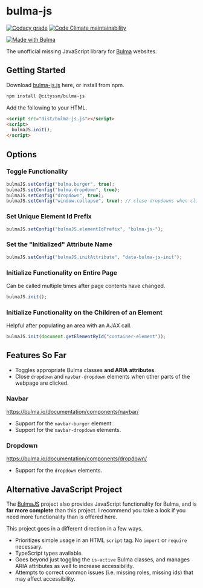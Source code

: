 # bulma-js

[![Codacy grade](https://img.shields.io/codacy/grade/a9a609f6824b4c61be84701ec8402d48)](https://app.codacy.com/gh/cityssm/bulma-js/dashboard)
[![Code Climate maintainability](https://img.shields.io/codeclimate/maintainability/cityssm/bulma-js)](https://codeclimate.com/github/cityssm/bulma-js)

[![Made with Bulma](https://bulma.io/images/made-with-bulma.png)](https://bulma.io)

The unofficial missing JavaScript library for [Bulma](https://bulma.io/) websites.

## Getting Started

Download [bulma-js.js](dist/bulma-js.js) here,
or install from npm.

```sh
npm install @cityssm/bulma-js
```

Add the following to your HTML.

```html
<script src="dist/bulma-js.js"></script>
<script>
  bulmaJS.init();
</script>
```

## Options

### Toggle Functionality

```javascript
bulmaJS.setConfig("bulma.burger", true);
bulmaJS.setConfig("bulma.dropdown", true);
bulmaJS.setConfig("dropdown", true);
bulmaJS.setConfig("window.collapse", true); // close dropdowns when clicked outside
```

### Set Unique Element Id Prefix

```javascript
bulmaJS.setConfig("bulmaJS.elementIdPrefix", "bulma-js-");
```

### Set the "Initialized" Attribute Name

```javascript
bulmaJS.setConfig("bulmaJS.initAttribute", "data-bulma-js-init");
```

### Initialize Functionality on Entire Page

Can be called multiple times after page contents have changed.

```javascript
bulmaJS.init();
```

### Initialize Functionality on the Children of an Element

Helpful after populating an area with an AJAX call.

```javascript
bulmaJS.init(document.getElementById("container-element"));
```

## Features So Far

-   Toggles appropriate Bulma classes **and ARIA attributes**.
-   Close `dropdown` and `navbar-dropdown` elements when other parts of the webpage are clicked.

### Navbar

<https://bulma.io/documentation/components/navbar/>

-   Support for the `navbar-burger` element.
-   Support for the `navbar-dropdown` elements.

### Dropdown

<https://bulma.io/documentation/components/dropdown/>

-   Support for the `dropdown` elements.

## Alternative JavaScript Project

The [BulmaJS](https://github.com/VizuaaLOG/BulmaJS) project
also provides JavaScript functionality for Bulma,
and is **far more complete** than this project.
I recommend you take a look if you need more functionality than is offered here.

This project goes in a different direction in a few ways.

-   Prioritizes simple usage in an HTML `script` tag.  No `import` or `require` necessary.
-   TypeScript types available.
-   Goes beyond just toggling the `is-active` Bulma classes, and manages ARIA attributes as well to increase accessibility.
-   Attempts to correct common issues (i.e. missing roles, missing ids) that may affect accessibility.
